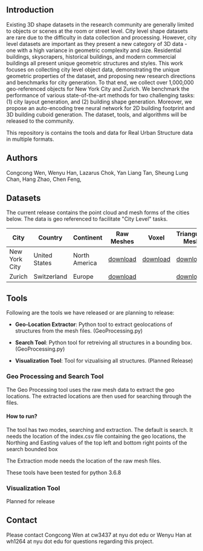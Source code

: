 ## Introduction

Existing 3D shape datasets in the research community are generally limited to objects or scenes at the room or street level. City level shape datasets are rare due to the difficulty in data collection and processing. However, city level datasets are important as they present a new category of 3D data - one with a high variance in geometric complexity and size. Residential buildings, skyscrapers, historical buildings, and modern commercial buildings all present unique geometric structures and styles. This work focuses on collecting city level object data, demonstrating the unique geometric properties of the dataset, and proposing new research directions and benchmarks for city generation. To that end, we collect over 1,000,000 geo-referenced objects for New York City and Zurich. We benchmark the performance of various state-of-the-art methods for two challenging tasks: (1) city layout generation, and (2) building shape generation. Moreover, we propose an auto-encoding tree neural network for 2D building footprint and 3D building cuboid generation. The dataset, tools, and algorithms will be released to the community.

This repository is contains the tools and data for Real Urban Structure data in multiple formats.

## Authors
Congcong Wen, Wenyu Han, Lazarus Chok, Yan Liang Tan, Sheung Lung Chan, Hang Zhao, Chen Feng,



## Datasets
The current release contains the point cloud and mesh forms of the cities below. The data is geo referenced to facilitate "City Level" tasks.

| City | Country | Continent | Raw Meshes | Voxel | Triangulated Meshes | Point Cloud | DEM |
| --- | --- | --- | --- | --- | --- | --- | --- |
| New York City | United States | North America | [download](https://drive.google.com/drive/folders/1e11MGq9BYS8fFdbDUWBtaL3cLRZ2aFNT?usp=sharing) | [download](https://drive.google.com/file/d/1wAGWK9M-jMlNbXsurosXjRqbj6Hmfk7N/view?usp=sharing)|[download](https://drive.google.com/drive/folders/1v0ZiqweL3mX82Qa7OEPKY8DRwCS5mj87?usp=sharing) |[download](https://drive.google.com/open?id=1b1edO0_zgSlwnnDfH7S9dcuNvsFHtM1A)| |
| Zurich | Switzerland | Europe | [download](https://drive.google.com/drive/folders/17OJtbjm3sJxIIaZSdc_UEVnUC8PuxSuy?usp=sharing) | | [download](https://drive.google.com/drive/folders/17IRpVipV9Y7l3v8YGATem6juTmQkDABq?usp=sharing) |[download](https://drive.google.com/drive/folders/1zsojfGOkraFhMe76t1osJ8gHJs9KT7EA?usp=sharing) | |


<!-- [NYC 64^3 voxel](https://drive.google.com/open?id=1KAPIj_Zyu6htnEebHnmAOGjfZliML2U-) -->
## Tools

Following are the tools we have released or are planning to release:

- **Geo-Location Extractor**: Python tool to extract geolocations of structures from the mesh files. (GeoProcessing.py)

- **Search Tool**: Python tool for retreiving all structures in a bounding box. (GeoProcessing.py)

- **Visualization Tool**: Tool for vizualising all structures. (Planned Release)

### Geo Processing and Search Tool

The Geo Processing tool uses the raw mesh data to extract the geo locations. The extracted locations are then used for searching through the files.

#### How to run?

The tool has two modes, searching and extraction. The default is search. It needs the location of the index.csv file containing the geo locations, the Northing and Easting values of the top left and bottom right points of the search bounded box

The Extraction mode needs the location of the raw mesh files.

These tools have been tested for python 3.6.8

### Visualization Tool
Planned for release

## Contact

Please contact Congcong Wen at cw3437 at nyu dot edu or Wenyu Han at wh1264 at nyu dot edu for questions regarding this project.
